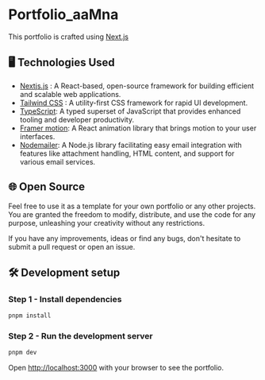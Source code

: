 # Portfolio_aaMna
This portfolio is crafted using [Next.js](https://nextjs.org/)

## 🖥️ Technologies Used

- [Nextjs.js](https://nextjs.org/) : A React-based, open-source framework for building efficient and scalable web applications.
- [Tailwind CSS](https://tailwindcss.com) : A utility-first CSS framework for rapid UI development.
- [TypeScript](https://www.typescriptlang.org): A typed superset of JavaScript that provides enhanced tooling and developer productivity.
- [Framer motion](https://www.framer.com/motion/): A React animation library that brings motion to your user interfaces.
- [Nodemailer](https://nodemailer.com/): A Node.js library facilitating easy email integration with features like attachment handling, HTML content, and support for various email services.

## 🌐 Open Source

Feel free to use it as a template for your own portfolio or any other projects. You are granted the freedom to modify, distribute, and use the code for any purpose, unleashing your creativity without any restrictions.

If you have any improvements, ideas or find any bugs, don't hesitate to submit a pull request or open an issue.

## 🛠️ Development setup

### Step 1 - Install dependencies

```bash
pnpm install
```

### Step 2 - Run the development server

```bash
pnpm dev
```

Open [http://localhost:3000](http://localhost:3000) with your browser to see the portfolio.

